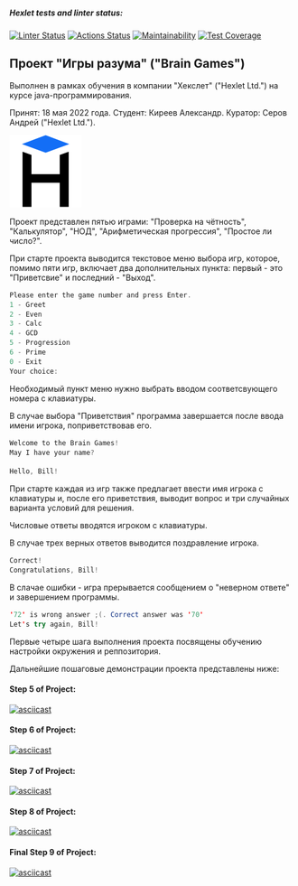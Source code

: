 ##### Hexlet tests and linter status:
[![Linter Status](https://github.com/AlexanderKireev/java-project-lvl1/workflows/Make-build/badge.svg)](https://github.com/AlexanderKireev/java-project-lvl1/actions)
[![Actions Status](https://github.com/AlexanderKireev/java-project-lvl1/workflows/hexlet-check/badge.svg)](https://github.com/AlexanderKireev/java-project-lvl1/actions)
[![Maintainability](https://api.codeclimate.com/v1/badges/39897ff67dcef7944de2/maintainability)](https://codeclimate.com/github/AlexanderKireev/java-project-lvl1/maintainability)
[![Test Coverage](https://api.codeclimate.com/v1/badges/39897ff67dcef7944de2/test_coverage)](https://codeclimate.com/github/AlexanderKireev/java-project-lvl1/test_coverage)
## Проект "Игры разума" ("Brain Games")
Выполнен в рамках обучения в компании "Хекслет" ("Hexlet Ltd.") на курсе java-программирования.

Принят: 18 мая 2022 года. Студент: Киреев Александр. Куратор: Серов Андрей ("Hexlet Ltd.").

[![Hexlet Ltd. logo](https://raw.githubusercontent.com/Hexlet/assets/master/images/hexlet_logo128.png)](https://ru.hexlet.io/pages/about?utm_source=github&utm_medium=link&utm_campaign=java-package)

Проект представлен пятью играми: "Проверка на чётность", "Калькулятор", "НОД", "Арифметическая прогрессия", "Простое ли число?".

При старте проекта выводится текстовое меню выбора игр, которое, помимо пяти игр, включает два дополнительных пункта: первый - это "Приветсвие" и последний - "Выход".
```java
Please enter the game number and press Enter.
1 - Greet
2 - Even
3 - Calc
4 - GCD
5 - Progression
6 - Prime
0 - Exit
Your choice:
```
Необходимый пункт меню нужно выбрать вводом соответсвующего номера с клавиатуры. 

В случае выбора "Приветствия" программа завершается после ввода имени игрока, поприветствовав его.
```java
Welcome to the Brain Games!
May I have your name?

Hello, Bill!
```
При старте каждая из игр также предлагает ввести имя игрока с клавиатуры и, после его приветствия, выводит вопрос и три случайных варианта условий для решения.

Числовые ответы вводятся игроком с клавиатуры.

В случае трех верных ответов выводится поздравление игрока. 
```java
Correct!
Congratulations, Bill! 
```
В слачае ошибки - игра прерывается сообщением о "неверном ответе" и завершением программы.
```java
'72' is wrong answer ;(. Correct answer was '70'
Let's try again, Bill!
```
Первые четыре шага выполнения проекта посвящены обучению настройки окружения и реппозитория.

Дальнейшие пошаговые демонстрации проекта представлены ниже:
#### Step 5 of Project:
[![asciicast](https://asciinema.org/a/488451.svg)](https://asciinema.org/a/488451)
#### Step 6 of Project:
[![asciicast](https://asciinema.org/a/488478.svg)](https://asciinema.org/a/488478)
#### Step 7 of Project:
[![asciicast](https://asciinema.org/a/488494.svg)](https://asciinema.org/a/488494)
#### Step 8 of Project:
[![asciicast](https://asciinema.org/a/488678.svg)](https://asciinema.org/a/488678)
#### Final Step 9 of Project:
[![asciicast](https://asciinema.org/a/488679.svg)](https://asciinema.org/a/488679)
